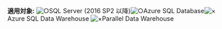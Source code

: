 <Token>**適用対象:** ![○](media/yes.png)SQL Server (2016 SP2 以降)![○](media/yes.png)Azure SQL Database![×](media/no.png)Azure SQL Data Warehouse ![×](media/no.png)Parallel Data Warehouse </Token>
